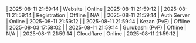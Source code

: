 | 2025-08-11 21:59:14 | Website | Online | 2025-08-11 21:59:12 |
| 2025-08-11 21:59:14 | Registration | Offline | N/A |
| 2025-08-11 21:59:14 | Auth Server | Online | 2025-08-11 21:59:12 |
| 2025-08-11 21:59:14 | Kezan (PvE) | Offline | 2025-08-03 17:58:02 |
| 2025-08-11 21:59:14 | Gurubashi (PvP) | Offline | N/A |
| 2025-08-11 21:59:14 | Cloudflare | Online | 2025-08-11 21:59:12 |

